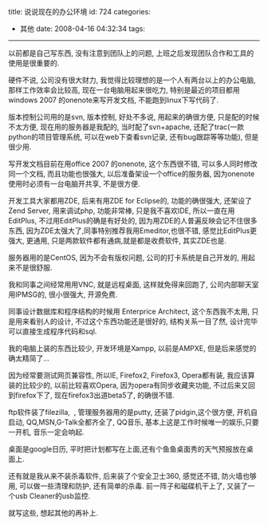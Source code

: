 title: 说说现在的办公环境
id: 724
categories:
  - 其他
date: 2008-04-16 04:32:34
tags:
---

以前都是自己写东西, 没有注意到团队上的问题, 上班之后发现团队合作和工具的使用是很重要的.

硬件不说, 公司没有很大财力, 我觉得比较理想的是一个人有两台以上的办公电脑, 那样工作效率会比较高, 现在一台电脑用起来很吃力, 特别是最近的项目都用windows 2007 的onenote来写开发文档, 不能跑到linux下写代码了.

版本控制公司用的是svn, 版本控制, 好处不多说, 用起来的确很方便, 只是配的时候不太方便, 现在用的服务器是我配的, 当时配了svn+apache, 还配了trac(一款python的项目管理系统, 可以在web下查看svn记录, 还有bug跟踪等等功能), 但是很少用.

写开发文档目前在用office 2007 的onenote, 这个东西很不错, 可以多人同时修改同一个文档, 而且功能也很强大, 以后准备架设一个office的服务器, 因为onenote使用时必须有一台电脑开共享, 不是很方便.

开发工具大家都用ZDE, 后来有用ZDE for Eclipse的, 功能的确很强大, 还架设了Zend Server, 用来调试php, 功能非常棒, 只是我不喜欢IDE, 所以一直在用EditPlus, 不过用EditPlus的确是有好处的, 因为用ZDE的人普遍反映会记不住很多东西, 因为ZDE太强大了,同事特别推荐我用Emeditor,也很不错, 感觉比EditPlus更强大, 更通用, 只是两款软件都有通病,就是都是收费软件, 其实ZDE也是.

服务器用的是CentOS, 因为不会有版权问题, 公司的打卡系统是自己开发的, 用起来不是很舒服.

我和同事之间经常用用VNC, 就是远程桌面, 这样就免得来回跑了, 公司内部聊天室用IPMSG的, 很小很强大, 开源免费.

同事设计数据库和程序结构的时候用 Enterprice Architect, 这个东西我不太用, 只是用来看别人的设计, 不过这个东西功能还是很好的, 结构关系一目了然, 设计完毕可以直接生成程序代码和sql.

我的电脑上装的东西比较少, 开发环境是Xampp, 以前是AMPXE, 但是后来感觉的确太精简了...

因为经常要测试网页兼容性, 所以IE, Firefox2, Firefox3, Opera都有装, 我应该算装的比较少的, 以前比较喜欢Opera, 因为opera有同步收藏夹功能, 不过后来又回到firefox下了, 现在firefox3出道beta5了, 的确很不错.

ftp软件装了filezilla,  , 管理服务器用的是putty, 还装了pidgin,这个很方便, 开机自启动, QQ,MSN,G-Talk全都齐全了, QQ音乐, 基本上这是工作时候唯一的娱乐,只要一开机, 音乐一定会响起.

桌面是google日历, 平时把计划都写在上面,还有个鱼鱼桌面秀的天气预报放在桌面上.

还有就是我从来不装杀毒软件, 后来装了个安全卫士360, 感觉还不错, 防火墙也够用, 可以做一些清理和防护, 还有简单的杀毒. 前一阵子和磁碟机干上了, 又装了一个usb Cleaner的usb监控.

就写这些, 想起其他的再补上.